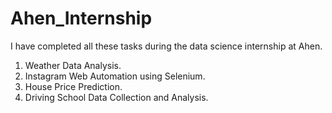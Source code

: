 # Ahen_Internship

I have completed all these tasks during the data science internship at Ahen.
<ol>
  <li>Weather Data Analysis.</li>
  <li>Instagram Web Automation using Selenium.</li>
  <li>House Price Prediction.</li>
  <li>Driving School Data Collection and Analysis.</li>
 </ol>
